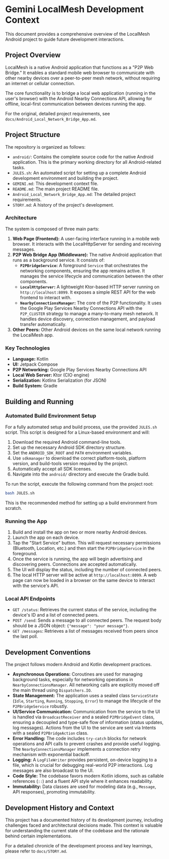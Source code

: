 # Gemini LocalMesh Development Context

This document provides a comprehensive overview of the LocalMesh Android project to guide future development interactions.

## Project Overview

LocalMesh is a native Android application that functions as a "P2P Web Bridge." It enables a standard mobile web browser to communicate with other nearby devices over a peer-to-peer mesh network, without requiring an internet or cellular connection.

The core functionality is to bridge a local web application (running in the user's browser) with the Android Nearby Connections API, allowing for offline, local-first communication between devices running the app.

For the original, detailed project requirements, see `docs/Android_Local_Network_Bridge_App.md`.

## Project Structure

The repository is organized as follows:

-   `android/`: Contains the complete source code for the native Android application. This is the primary working directory for all Android-related tasks.
-   `JULES.sh`: An automated script for setting up a complete Android development environment and building the project.
-   `GEMINI.md`: This development context file.
-   `README.md`: The main project README file.
-   `Android_Local_Network_Bridge_App.md`: The detailed project requirements.
-   `STORY.md`: A history of the project's development.

### Architecture

The system is composed of three main parts:

1.  **Web Page (Frontend):** A user-facing interface running in a mobile web browser. It interacts with the LocalHttpServer for sending and receiving messages.
2.  **P2P Web Bridge App (Middleware):** The native Android application that runs as a background service. It consists of:
    *   **`P2PBridgeService`:** A foreground `Service` that orchestrates the networking components, ensuring the app remains active. It manages the service lifecycle and communication between the other components.
    *   **`LocalHttpServer`:** A lightweight Ktor-based HTTP server running on `http://localhost:8099`. It exposes a simple REST API for the web frontend to interact with.
    *   **`NearbyConnectionsManager`:** The core of the P2P functionality. It uses the Google Play Services Nearby Connections API with the `P2P_CLUSTER` strategy to manage a many-to-many mesh network. It handles device discovery, connection management, and payload transfer automatically.
3.  **Other Peers:** Other Android devices on the same local network running the LocalMesh app.

### Key Technologies

*   **Language:** Kotlin
*   **UI:** Jetpack Compose
*   **P2P Networking:** Google Play Services Nearby Connections API
*   **Local Web Server:** Ktor (CIO engine)
*   **Serialization:** Kotlinx Serialization (for JSON)
*   **Build System:** Gradle

## Building and Running

### Automated Build Environment Setup

For a fully automated setup and build process, use the provided `JULES.sh` script. This script is designed for a Linux-based environment and will:

1.  Download the required Android command-line tools.
2.  Set up the necessary Android SDK directory structure.
3.  Set the `ANDROID_SDK_ROOT` and `PATH` environment variables.
4.  Use `sdkmanager` to download the correct platform-tools, platform version, and build-tools version required by the project.
5.  Automatically accept all SDK licenses.
6.  Navigate into the `android/` directory and execute the Gradle build.

To run the script, execute the following command from the project root:

```bash
bash JULES.sh
```

This is the recommended method for setting up a build environment from scratch.


### Running the App

1.  Build and install the app on two or more nearby Android devices.
2.  Launch the app on each device.
3.  Tap the "Start Service" button. This will request necessary permissions (Bluetooth, Location, etc.) and then start the `P2PBridgeService` in the foreground.
4.  Once the service is running, the app will begin advertising and discovering peers. Connections are accepted automatically.
5.  The UI will display the status, including the number of connected peers.
6.  The local HTTP server will be active at `http://localhost:8099`. A web page can now be loaded in a browser on the same device to interact with the service's API.

### Local API Endpoints

*   `GET /status`: Retrieves the current status of the service, including the device's ID and a list of connected peers.
*   `POST /send`: Sends a message to all connected peers. The request body should be a JSON object: `{"message": "your message"}`.
*   `GET /messages`: Retrieves a list of messages received from peers since the last poll.

## Development Conventions

The project follows modern Android and Kotlin development practices.

*   **Asynchronous Operations:** Coroutines are used for managing background tasks, especially for networking operations in `NearbyConnectionsManager`. All networking calls are explicitly moved off the main thread using `Dispatchers.IO`.
*   **State Management:** The application uses a sealed class `ServiceState` (`Idle`, `Starting`, `Running`, `Stopping`, `Error`) to manage the lifecycle of the `P2PBridgeService` robustly.
*   **UI/Service Communication:** Communication from the service to the UI is handled via `BroadcastReceiver` and a sealed `P2PBridgeEvent` class, ensuring a decoupled and type-safe flow of information (status updates, log messages). Actions from the UI to the service are sent via Intents with a sealed `P2PBridgeAction` class.
*   **Error Handling:** The code includes `try-catch` blocks for network operations and API calls to prevent crashes and provide useful logging. The `NearbyConnectionsManager` implements a connection retry mechanism with exponential backoff.
*   **Logging:** A `LogFileWriter` provides persistent, on-device logging to a file, which is crucial for debugging real-world P2P interactions. Log messages are also broadcast to the UI.
*   **Code Style:** The codebase favors modern Kotlin idioms, such as callable references (`::`) and a fluent API style where it enhances readability.
*   **Immutability:** Data classes are used for modeling data (e.g., `Message`, API responses), promoting immutability.

## Development History and Context

This project has a documented history of its development journey, including challenges faced and architectural decisions made. This context is valuable for understanding the current state of the codebase and the rationale behind certain implementations.

For a detailed chronicle of the development process and key learnings, please refer to `docs/STORY.md`.
